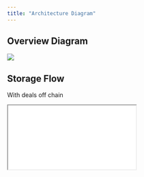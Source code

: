 ```yaml
---
title: "Architecture Diagram"
---
```


## Overview Diagram

![](diagrams/overview.dot.svg)

## Storage Flow

With deals off chain

<iframe src="diagrams/sequence/full-off-chain.mmd.svg" />

With deals on chain

<iframe src="diagrams/sequence/full-on-chain.mmd.svg" />
